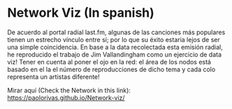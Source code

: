 # Network Viz (In spanish)
De acuerdo al portal radial last.fm, algunas de las canciones más populares tienen un estrecho vínculo entre sí; por lo que su éxito estaria lejos de ser una simple coincidencia. En base a la data recolectada esta emisión radial, he reproducido el trabajo de Jim Vallandingham como un ejercicio de data viz! Tener en cuenta al poner el ojo en la red: el área de los nodos está basado en el la el número de reproducciones de dicho tema y cada colo representa un artistas diferente!

Mirar aquí (Check the Network in this link): https://paolorivas.github.io/Network-viz/
